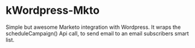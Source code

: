 kWordpress-Mkto
===============

Simple but awesome Marketo integration with Wordpress. It wraps the scheduleCampaign() Api call, to send email to an email subscribers smart list.
